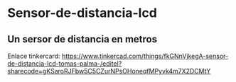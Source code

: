 # Sensor-de-distancia-lcd
## Un sersor de distancia en metros



Enlace tinkercard: https://www.tinkercad.com/things/fkGNnVjkegA-sensor-de-distancia-lcd-tomas-palma-/editel?sharecode=gKSaroRJFbw5C5CZurNPsOHoneqfMPyvk4m7X2DCMtY

